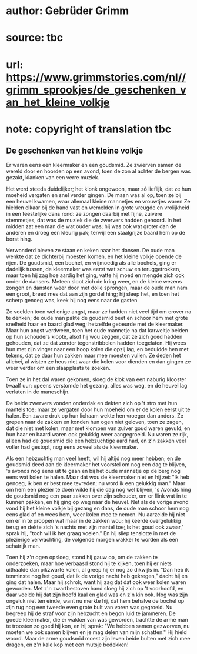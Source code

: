 # author: Gebrüder Grimm
# source: tbc
# url: https://www.grimmstories.com/nl//grimm_sprookjes/de_geschenken_van_het_kleine_volkje
# note: copyright of translation tbc

## De geschenken van het kleine volkje 

Er waren eens een kleermaker en een goudsmid. Ze zwierven samen de
wereld door en hoorden op een avond, toen de zon al achter de bergen was
gezakt, klanken van een verre muziek.

Het werd steeds duidelijker; het klonk ongewoon, maar zó lieflijk, dat
ze hun moeheid vergaten en snel verder gingen. De maan was al op, toen
ze bij een heuvel kwamen, waar allemaal kleine mannetjes en vrouwtjes
waren Ze hielden elkaar bij de hand vast en wemelden in grote vreugde en
vrolijkheid in een feestelijke dans rond: ze zongen daarbij met fijne,
zuivere stemmetjes, dat was de muziek die de zwervers hadden gehoord. In
het midden zat een man die wat ouder was; hij was ook wat groter dan de
anderen en droeg een kleurig pak; terwijl een staalgrijze baard hem op
de borst hing.

Verwonderd bleven ze staan en keken naar het dansen. De oude man wenkte
dat ze dichterbij moesten komen, en het kleine volkje opende de rijen.
De goudsmid, een bochel, en vrijmoedig als alle bochels, ging er
dadelijk tussen, de kleermaker was eerst wat schuw en teruggetrokken,
maar toen hij zag hoe aardig het ging, vatte hij moed en mengde zich ook
onder de dansers. Meteen sloot zich de kring weer, en de kleine wezens
zongen en dansten weer door met dolle sprongen, maar de oude man nam een
groot, breed mes dat aan zijn gordel hing; hij sleep het, en toen het
scherp genoeg was, keek hij nog eens naar de gasten

Ze voelden toen wel enige angst, maar ze hadden niet veel tijd om erover
na te denken; de oude man pakte de goudsmid beet en schoor hem met grote
snelheid haar en baard glad weg; hetzelfde gebeurde met de kleermaker.
Maar hun angst verdween, toen het oude mannetje na dat karweitje beiden
op hun schouders klopte, alsof hij wou zeggen, dat ze zich goed hadden
gehouden, dat ze dat zonder tegenstribbelen hadden toegelaten. Hij wees
hun met zijn vinger naar een hoop kolen die opzij lag, en beduidde hen
met tekens, dat ze daar hun zakken maar mee moesten vullen. Ze deden het
allebei, al wisten ze heus niet waar die kolen voor dienden en dan
gingen ze weer verder om een slaapplaats te zoeken.

Toen ze in het dal waren gekomen, sloeg de klok van een naburig klooster
twaalf uur: opeens verstomde het gezang, alles was weg, en de heuvel lag
verlaten in de maneschijn.

De beide zwervers vonden onderdak en dekten zich op 't stro met hun
mantels toe; maar ze vergaten door hun moeheid om er de kolen eerst uit
te halen. Een zware druk op hun lichaam wekte hen vroeger dan anders. Ze
grepen naar de zakken en konden hun ogen niet geloven, toen ze zagen,
dat die niet met kolen, maar met klompen van zuiver goud waren gevuld;
en hun haar en baard waren ook gelukkig weer aangegroeid. Nu waren ze
rijk, alleen had de goudsmid die een hebzuchtige aard had, en z'n
zakken veel voller had gestopt, nog eens zoveel als de kleermaker.

Als een hebzuchtig man veel heeft, wil hij altijd nog meer hebben; en de
goudsmid deed aan de kleermaker het voorstel om nog een dag te blijven,
's avonds nog eens uit te gaan en bij het oude mannetje op de berg nog
eens wat kolen te halen. Maar dat wou de kleermaker niet en hij zei:
"Ik heb genoeg, ik ben er best mee tevreden; nu word ik een gelukkig
man." Maar om hem een plezier te doen wilde hij die dag nog wel
blijven, 's Avonds hing de goudsmid nog een paar zakken over zijn
schouder, om er flink wat in te kunnen pakken, en hij ging op weg naar
de heuvel. Net als de vorige avond vond hij het kleine volkje bij gezang
en dans, de oude man schoor hem nog eens glad af en wees hem, weer kolen
mee te nemen. Nu aarzelde hij niet om er in te proppen wat maar in de
zakken wou; hij keerde overgelukkig terug en dekte zich 's nachts met
zijn mantel toe;,Is het goud ook zwaar," sprak hij, "toch wil ik het
graag voelen." En hij sliep tenslotte in met de plezierige verwachting,
de volgende morgen wakker te worden als een schatrijk man.

Toen hij z'n ogen opsloeg, stond hij gauw op, om de zakken te
onderzoeken, maar hoe verbaasd stond hij te kijken, toen hij er niets
uithaalde dan pikzwarte kolen, al greep hij er nog zo dikwijls in. "Dan
heb ik tenminste nog het goud, dat ik de vorige nacht heb gekregen,"
dacht hij en ging dat halen. Maar hij schrok, want hij zag dat dat ook
weer kolen waren geworden. Met z'n zwartbestoven hand sloeg hij zich op
't voorhoofd, en daar voelde hij dat zijn hoofd kaal en glad was en
z'n kin ook. Nog was zijn ongeluk niet ten einde, want nu merkte hij,
dat hem behalve de bochel op zijn rug nog een tweede even grote bult van
voren was gegroeid. Nu begreep hij de straf voor zijn hebzucht en begon
luid te jammeren. De goede kleermaker, die er wakker van was geworden,
trachtte de arme man te troosten zo goed hij kon, en hij sprak: "We
hebben samen gezworven, nu moeten we ook samen blijven en je mag delen
van mijn schatten." Hij hield woord. Maar de arme goudsmid moest zijn
leven beide bulten met zich mee dragen, en z'n kale kop met een mutsje
bedekken!
